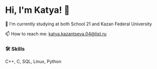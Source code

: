 
# Hi, I'm Katya! 👋



🧠 I'm currently studying at both School 21 and Kazan Federal University

📫 How to reach me: katya.kazantseva.04@list.ru



### 🛠 Skills
C++, C, SQL, Linux, Python
